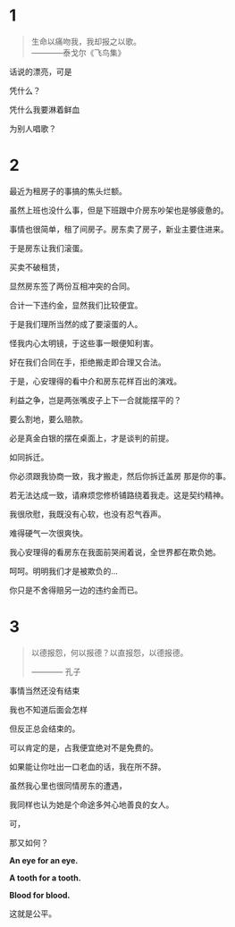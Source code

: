 # 1

>生命以痛吻我，我却报之以歌。  
>————泰戈尔《飞鸟集》

话说的漂亮，可是

凭什么？

凭什么我要淋着鲜血

为别人唱歌？

# 2

最近为租房子的事搞的焦头烂额。

虽然上班也没什么事，但是下班跟中介房东吵架也是够疲惫的。

事情也很简单，租了间房子。房东卖了房子，新业主要住进来。

于是房东让我们滚蛋。

买卖不破租赁，

显然房东签了两份互相冲突的合同。

合计一下违约金，显然我们比较便宜。

于是我们理所当然的成了要滚蛋的人。

怪我内心太明镜，于这些事一眼便知利害。

好在我们合同在手，拒绝搬走即合理又合法。

于是，心安理得的看中介和房东花样百出的演戏。

利益之争，岂是两张嘴皮子上下一合就能摆平的？

要么割地，要么赔款。

必是真金白银的摆在桌面上，才是谈判的前提。

如同拆迁。

你必须跟我协商一致，我才搬走，然后你拆迁盖房 那是你的事。

若无法达成一致，请麻烦您修桥铺路绕着我走。这是契约精神。

我很欣慰，我既没有心软，也没有忍气吞声。

难得硬气一次很爽快。

我心安理得的看房东在我面前哭闹着说，全世界都在欺负她。

呵呵。明明我们才是被欺负的...

你只是不舍得赔另一边的违约金而已。

# 3

>以德报怨，何以报德？以直报怨，以德报德。
>
>———— 孔子

事情当然还没有结束

我也不知道后面会怎样

但反正总会结束的。

可以肯定的是，占我便宜绝对不是免费的。

如果能让你吐出一口老血的话，我在所不辞。

虽然我心里也很同情房东的遭遇，

我同样也认为她是个命途多舛心地善良的女人。

可，

那又如何？

**An eye for an eye.**

**A tooth for a tooth.**

**Blood for blood.**

这就是公平。
